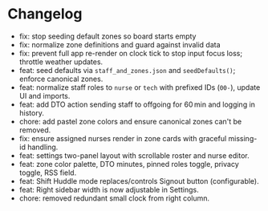 # Changelog

- fix: stop seeding default zones so board starts empty
- fix: normalize zone definitions and guard against invalid data
- fix: prevent full app re-render on clock tick to stop input focus loss; throttle weather updates.
- feat: seed defaults via `staff_and_zones.json` and `seedDefaults()`; enforce canonical zones.
- feat: normalize staff roles to `nurse` or `tech` with prefixed IDs (`00-`), update UI and imports.
- feat: add DTO action sending staff to offgoing for 60 min and logging in history.
- chore: add pastel zone colors and ensure canonical zones can't be removed.
- fix: ensure assigned nurses render in zone cards with graceful missing-id handling.
- feat: settings two-panel layout with scrollable roster and nurse editor.
- feat: zone color palette, DTO minutes, pinned roles toggle, privacy toggle, RSS field.
- feat: Shift Huddle mode replaces/controls Signout button (configurable).
- feat: Right sidebar width is now adjustable in Settings.
- chore: removed redundant small clock from right column.
